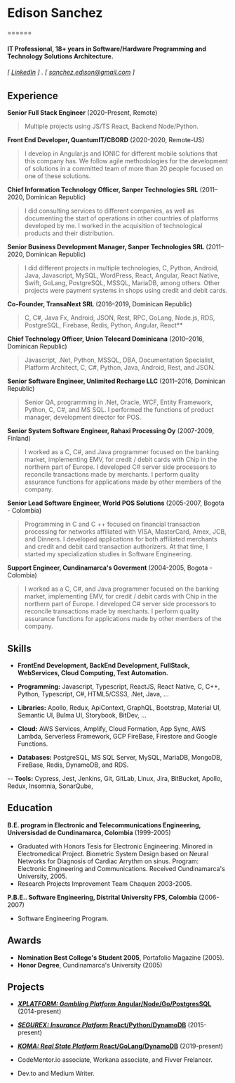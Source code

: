 # Edison Sanchez
======

#### IT Professional, 18+ years in Software/Hardware Programming and Technology Solutions Architecture.
###### [ [LinkedIn](https://www.linkedin.com/in/sanchezedison/) ] . [ sanchez.edison@gmail.com ]

Experience
---------

**Senior Full Stack Engineer** (2020-Present, Remote)
> Multiple projects using JS/TS React, Backend Node/Python.

**Front End Developer, QuantumIT/CBORD** (2020-2020, Remote-US)
> I develop in Angular.js and IONIC for different mobile solutions that this company has. We follow agile methodologies for the development of solutions in a committed team of more than 20 people focused on one of these solutions.

**Chief Information Technology Officer, Sanper Technologies SRL** (2011–2020, Dominican Republic)
> I did consulting services to different companies, as well as documenting the start of operations in other countries of platforms developed by me. I worked in the acquisition of technological products and their distribution.

**Senior Business Development Manager, Sanper Technologies SRL** (2011–2020, Dominican Republic)
> I did different projects in multiple technologies, C, Python, Android, Java, Javascript, MySQL, WordPress, React, Angular, React Native, Swift, GoLang, PostgreSQL, MSSQL, MariaDB, among others. Other projects were payment systems in shops using credit and debit cards.

**Co-Founder, TransaNext SRL** (2016–2019, Dominican Republic)
> C, C#, Java Fx, Android, JSON, Rest, RPC, GoLang, Node.js, RDS, PostgreSQL, Firebase, Redis, Python, Angular, React**

**Chief Technology Officer, Union Telecard Dominicana** (2010–2016, Dominican Republic)
> Javascript, .Net, Python, MSSQL, DBA, Documentation Specialist, Platform Architect, C, C#, Python, Java, Android, Rest, and JSON.

**Senior Software Engineer, Unlimited Recharge LLC** (2011–2016, Dominican Republic)
> Senior QA, programming in .Net, Oracle, WCF, Entity Framework, Python, C, C#, and MS SQL. I performed the functions of product manager, development director for POS.

**Senior System Software Engineer, Rahaxi Processing Oy** (2007-2009, Finland)
> I worked as a C, C#, and Java programmer focused on the banking market, implementing EMV, for credit / debit cards with Chip in the northern part of Europe. I developed C# server side processors to reconcile transactions made by merchants. I perform quality assurance functions for applications made by other members of the company.

**Senior Lead Software Engineer, World POS Solutions** (2005-2007, Bogota - Colombia)
> Programming in C and C ++ focused on financial transaction processing for networks affiliated with VISA, MasterCard, Amex, JCB, and Dinners.  I developed applications for both affiliated merchants and credit and debit card transaction authorizers. At that time, I started my specialization studies in Software Engineering.

**Support Engineer, Cundinamarca's Goverment** (2004-2005, Bogota - Colombia)
> I worked as a C, C#, and Java programmer focused on the banking market, implementing EMV, for credit / debit cards with Chip in the northern part of Europe. I developed C# server side processors to reconcile transactions made by merchants. I perform quality assurance functions for applications made by other members of the company.

Skills
------
- **FrontEnd Development, BackEnd Development, FullStack, WebServices, Cloud Computing, Test Automation.**

- **Programming:** Javascript, Typescript, ReactJS, React Native, C, C++, Python, Typescript, C#, HTML5/CSS3, .Net, Java, ...

- **Libraries:** Apollo, Redux, ApiContext, GraphQL, Bootstrap, Material UI, Semantic UI, Bulma UI, Storybook, BitDev, ...

- **Cloud:** AWS Services, Amplify, Cloud Formation, App Sync, AWS Lambda, Serverless Framework, GCP FireBase, Firestore and Google Functions.

- **Databases:** PostgreSQL, MS SQL Server, MySQL, MariaDB, MongoDB, FireBase, Redis, DynamoDB, and RDS.

-- **Tools:** Cypress, Jest, Jenkins, Git, GitLab, Linux, Jira, BitBucket, Apollo, Redux, Insomnia, SonarQube, 

Education
---------
**B.E. program in Electronic and Telecommunications Engineering, Universisdad de Cundinamarca, Colombia** (1999-2005)

- Graduated with Honors Tesis for Electronic Engineering. Minored in Electromedical Project. Biometric System Design based on Neural Networks for Diagnosis of Cardiac Arrythm on sinus. Program: Electronic Engineering and Communications. Received Cundinamarca's University, 2005. 
- Research Projects Improvement Team Chaquen 2003-2005.

**P.B.E.. Software Engineering, Distrital University FPS, Colombia** (2006-2007)

- Software Engineering Program.

Awards
------
- **Nomination Best College's Student 2005**, Portafolio Magazine (2005).
- **Honor Degree**, Cundinamarca's University (2005)

Projects
--------
- **[*XPLATFORM: Gambling Platform* Angular/Node/Go/PostgresSQL](http://web.superbancas.com)** (2014-present)

- **[*SEGUREX: Insurance Platform* React/Python/DynamoDB](http://segurex.sanpertech.com)** (2015-present)

- **[*KOMA: Real State Platform* React/GoLang/DynamoDB](http://koma.sanpertech.com)** (2019-present)

- CodeMentor.io associate, Workana associate, and Fivver Frelancer.

- Dev.to and Medium Writer.
